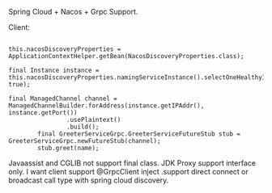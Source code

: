 Spring Cloud + Nacos + Grpc Support.

Client:

```

this.nacosDiscoveryProperties = ApplicationContextHelper.getBean(NacosDiscoveryProperties.class);

final Instance instance = this.nacosDiscoveryProperties.namingServiceInstance().selectOneHealthyInstance("xxxx", true);

final ManagedChannel channel = ManagedChannelBuilder.forAddress(instance.getIPAddr(), instance.getPort())
                .usePlaintext()
                .build();
        final GreeterServiceGrpc.GreeterServiceFutureStub stub = GreeterServiceGrpc.newFutureStub(channel);
        stub.greet(name);

```

Javaassist and CGLIB not support final class.
JDK Proxy support interface only.
I want client support @GrpcClient inject .support direct connect or broadcast call type with spring cloud discovery.